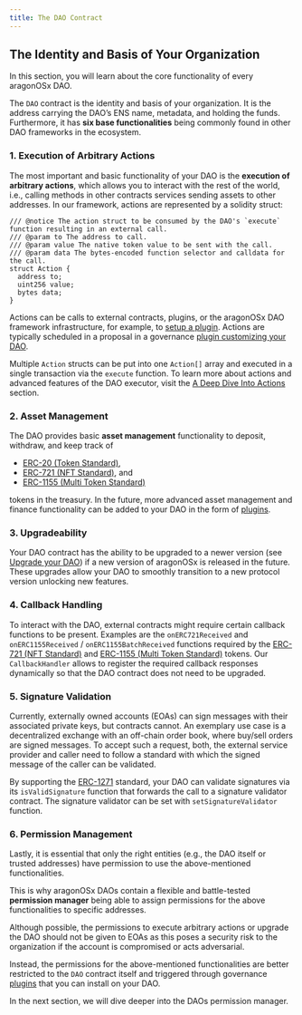 ```yaml
---
title: The DAO Contract
---
```


## The Identity and Basis of Your Organization

In this section, you will learn about the core functionality of every aragonOSx DAO.

The `DAO` contract is the identity and basis of your organization. It is the address carrying the DAO’s ENS name, metadata, and holding the funds. Furthermore, it has **six base functionalities** being commonly found in other DAO frameworks in the ecosystem.

### 1. Execution of Arbitrary Actions

The most important and basic functionality of your DAO is the **execution of arbitrary actions**, which allows you to interact with the rest of the world, i.e., calling methods in other contracts services sending assets to other addresses.
In our framework, actions are represented by a solidity struct:

```solidity title="contracts/core/IDAO.sol"
/// @notice The action struct to be consumed by the DAO's `execute` function resulting in an external call.
/// @param to The address to call.
/// @param value The native token value to be sent with the call.
/// @param data The bytes-encoded function selector and calldata for the call.
struct Action {
  address to;
  uint256 value;
  bytes data;
}
```

Actions can be calls to external contracts, plugins, or the aragonOSx DAO framework infrastructure, for example, to [setup a plugin](../../02-the-dao-framework/02-plugin-repository/04-plugin-setup.md).
Actions are typically scheduled in a proposal in a governance [plugin customizing your DAO](../03-plugins/index.md).

Multiple `Action` structs can be put into one `Action[]` array and executed in a single transaction via the `execute` function.
To learn more about actions and advanced features of the DAO executor, visit the [A Deep Dive Into Actions](./01-actions.md) section.

### 2. Asset Management

The DAO provides basic **asset management** functionality to deposit, withdraw, and keep track of

- [ERC-20 (Token Standard)](https://eips.ethereum.org/EIPS/eip-20),
- [ERC-721 (NFT Standard)](https://eips.ethereum.org/EIPS/eip-721), and
- [ERC-1155 (Multi Token Standard)](https://eips.ethereum.org/EIPS/eip-1155)

tokens in the treasury.
In the future, more advanced asset management and finance functionality can be added to your DAO in the form of [plugins](../03-plugins/index.md).

### 3. Upgradeability

Your DAO contract has the ability to be upgraded to a newer version (see [Upgrade your DAO](../../../02-how-to-guides/02-dao-upgrading/index.md)) if a new version of aragonOSx is released in the future. These upgrades allow your DAO to smoothly transition to a new protocol version unlocking new features.

### 4. Callback Handling

To interact with the DAO, external contracts might require certain callback functions to be present.
Examples are the `onERC721Received` and `onERC1155Received` / `onERC1155BatchReceived` functions required by the [ERC-721 (NFT Standard)](https://eips.ethereum.org/EIPS/eip-721) and [ERC-1155 (Multi Token Standard)](https://eips.ethereum.org/EIPS/eip-1155) tokens.
Our `CallbackHandler` allows to register the required callback responses dynamically so that the DAO contract does not need to be upgraded.

### 5. Signature Validation

Currently, externally owned accounts (EOAs) can sign messages with their associated private keys, but contracts cannot.
An exemplary use case is a decentralized exchange with an off-chain order book, where buy/sell orders are signed messages.
To accept such a request, both, the external service provider and caller need to follow a standard with which the signed message of the caller can be validated.

By supporting the [ERC-1271](https://eips.ethereum.org/EIPS/eip-1271) standard, your DAO can validate signatures via its `isValidSignature` function that forwards the call to a signature validator contract. The signature validator can be set with `setSignatureValidator` function.

### 6. Permission Management

Lastly, it is essential that only the right entities (e.g., the DAO itself or trusted addresses) have permission to use the above-mentioned functionalities.

This is why aragonOSx DAOs contain a flexible and battle-tested **permission manager** being able to assign permissions for the above functionalities to specific addresses.

Although possible, the permissions to execute arbitrary actions or upgrade the DAO should not be given to EOAs as this poses a security risk to the organization if the account is compromised or acts adversarial.

Instead, the permissions for the above-mentioned functionalities are better restricted to the `DAO` contract itself and triggered through governance [plugins](../03-plugins/index.md) that you can install on your DAO.

In the next section, we will dive deeper into the DAOs permission manager.
